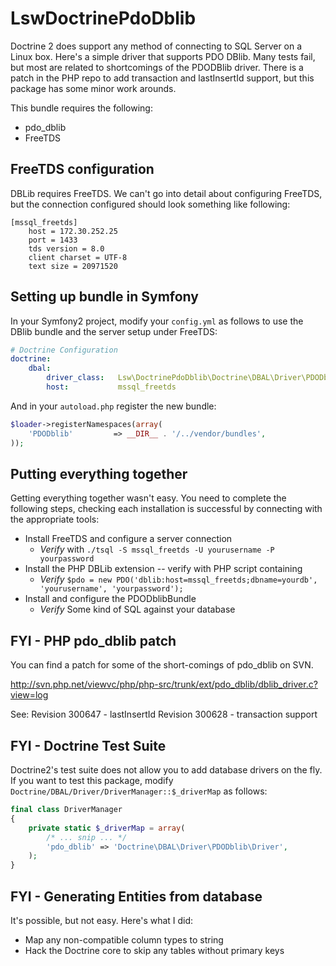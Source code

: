 LswDoctrinePdoDblib
===================

Doctrine 2 does support any method of connecting to SQL Server on a Linux box. Here's a simple driver that supports PDO DBlib. Many tests fail, but most are related to shortcomings of the PDODBlib driver. There is a patch in the PHP repo to add transaction and lastInsertId support, but this package has some minor work arounds.

This bundle requires the following:
* pdo_dblib
* FreeTDS

FreeTDS configuration
---------------------
DBLib requires FreeTDS. We can't go into detail about configuring FreeTDS, but the connection configured should look something like following:

```
[mssql_freetds]
    host = 172.30.252.25
    port = 1433
    tds version = 8.0
    client charset = UTF-8
    text size = 20971520

```

Setting up bundle in Symfony
----------------------------

In your Symfony2 project, modify your `config.yml` as follows to use the DBlib bundle and the server setup under FreeTDS:

```yml
# Doctrine Configuration
doctrine:
    dbal:
        driver_class:   Lsw\DoctrinePdoDblib\Doctrine\DBAL\Driver\PDODblib\Driver
        host:           mssql_freetds

```

And in your `autoload.php` register the new bundle:
```php
$loader->registerNamespaces(array(
    'PDODblib'         => __DIR__ . '/../vendor/bundles',
));
```

Putting everything together
---------------------------
Getting everything together wasn't easy. You need to complete the following steps, checking each installation is successful by connecting with the appropriate tools:

* Install FreeTDS and configure a server connection 
    * *Verify* with `./tsql -S mssql_freetds -U yourusername -P yourpassword`
* Install the PHP DBLib extension -- verify with PHP script containing 
    * *Verify* `$pdo = new PDO('dblib:host=mssql_freetds;dbname=yourdb', 'yourusername', 'yourpassword');`
* Install and configure the PDODblibBundle 
    * *Verify* Some kind of SQL against your database


FYI - PHP pdo_dblib patch
-------------------------

You can find a patch for some of the short-comings of pdo_dblib on SVN.

http://svn.php.net/viewvc/php/php-src/trunk/ext/pdo_dblib/dblib_driver.c?view=log

See:
Revision 300647 - lastInsertId
Revision 300628 - transaction support

FYI - Doctrine Test Suite
-------------------------

Doctrine2's test suite does not allow you to add database drivers on the fly. If you want to test this package, modify `Doctrine/DBAL/Driver/DriverManager::$_driverMap` as follows:

```php
final class DriverManager
{
    private static $_driverMap = array(
		/* ... snip ... */
        'pdo_dblib' => 'Doctrine\DBAL\Driver\PDODblib\Driver',
    );
}
```

FYI - Generating Entities from database
---------------------------------------

It's possible, but not easy. Here's what I did:

- Map any non-compatible column types to string
- Hack the Doctrine core to skip any tables without primary keys


